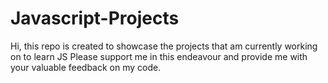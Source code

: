 # Javascript-Projects
Hi, this repo is created to showcase the projects that  am currently working on to learn JS
Please support me in this endeavour and provide me with your valuable feedback on my code.
